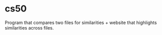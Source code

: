 # cs50
Program that compares two files for similarities + website that highlights similarities across files.
